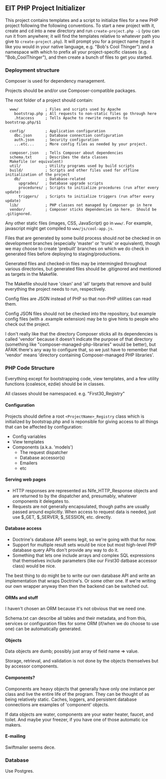 ## EIT PHP Project Initializer

This project contains templates and a script to initialize files for a
new PHP project following the following conventions.  To start a new
project with it, create and cd into a new directory and run
```create-project.php -i``` (you can run it from anywhere; it will
find the templates relative to whatever path you give to
```create-project.php```).  It will prompt you for a project name
(type it like you would in your native language, e.g. "Bob's Cool
Thinger") and a namespace with which to prefix all your
project-specific classes (e.g. "Bob_CoolThinger"), and then create a
bunch of files to get you started.

### Deployment structure

Composer is used for dependency management.

Projects should be and/or use Composer-compatible packages.

The root folder of a project should contain:

```
  www/            ; Files and scripts used by Apache
    bootstrap.php ; All requests to non-static files go through here
    .htaccess     ; Tells Apache to rewrite requests to bootstrap.php/$1

  config/         ; Application configuration
    dbc.json      ; Database connection configuration
    auth.json     ; Security configuration
    ...etc...     ; More config files as needed by your project.
  
  composer.json   ; Tells Composer about dependencies
  schema.txt      ; Describes the data classes
  Makefile (or equivalent)
  util/           ; Utility programs used by build scripts
  build/          ; Scripts and other files used for offline initialization of the project
    db/           ; Database-related
      upgrades/   ; Database upgrade scripts
      procedures/ ; Scripts to initialize procedures (run after every update)
      triggers/   ; Scripts to initialize triggers (run after every update)
  lib/            ; PHP classes not managed by Composer go in here
  vendor/         ; Composer sticks dependencies in here.  Should be .gitignored.
```

Any other static files (images, CSS, JavaScript) go in ```www/```.
For example, javascript might get compiled to ```www/js/cool-app.js```.

Files that are generated by some build process should _not_ be checked
in on development branches (especially 'master' or 'trunk' or
equivalent), though we may choose to create 'prebuilt' branches on
which we do check in generated files before deploying to
staging/productions.

Generated files and checked-in files may be intermingled throughout
various directories, but generated files should be .gitignored and
mentioned as targets in the Makefile.

The Makefile should have 'clean' and 'all' targets that
remove and build everything the project needs to run, respectively.

Config files are JSON instead of PHP so that non-PHP utilities can read them.

Config JSON files should not be checked into the repository, but
example config files (with a .example extension) may be to give
hints to people who check out the project.

I don't really like that the directory Composer sticks all its dependencies
is called 'vendor' because it doesn't indicate the purpose of that directory
(something like "composer-managed-php-libraries" would be better), but AFAIK
there's any way to configure that, so we just have to remember that 'vendor'
means 'directory containing Composer-managed PHP libraries'.

### PHP Code Structure

Everything except for bootstrapping code, view templates, and a few utility
functions (coalesce, ezdie) should be in classes.

All classes should be namespaced.  e.g. "First30_Registry"

#### Configuration

Projects should define a root ```<ProjectName>_Registry``` class which is initialized by
bootstrap.php and is reponsible for giving access to all things that can be
affected by configuration:

- Config variables
- View templates
- Components (a.k.a. 'models')
  - The request dispatcher
  - Database accessor(s)
  - Emailers
  - etc

#### Serving web pages

- HTTP responses are represented as Nife_HTTP_Response objects and are
  returned to by the dispatcher and, presumably, whatever components
  it delegates to.
- Requests are not generally encapsulated, though paths are usually
  passed around explicitly.  When access to request data is needed,
  just use $_GET, $_SERVER, $_SESSION, etc. directly.

#### Database access

- Doctrine's database API seems legit, so we're going with that for now.
- Support for multiple result sets would be nice but most high-level
  PHP database query APIs don't provide any way to do it.
- Something that lets one include arrays and complex SQL expressions that
  themselves include parameters (like our First30 datbase accessor class)
  would be nice.

The best thing to do might be to write our own database API
and write an implementation that wraps Doctrine's.  Or some other one.
If we're writing our own wrapper anyway then then the backend can be switched out.

#### ORMs and stuff

I haven't chosen an ORM because it's not obvious that we need one.

Schema.txt can describe all tables and their metadata,
and from this, services or configuration files for some ORM (if/when
we do choose to use one) can be automatically generated.

#### Objects

Data objects are dumb; possibly just array of field name => value.

Storage, retrieval, and validation is not done by the objects themselves
but by accessor components.

#### Components?

Components are heavy objects that generally have only one instance per
class and live the entire life of the program.  They can be thought of
as being relatively static.  Caches, loggers, and persistent database
connections are examples of 'component' objects.

If data objects are water, components are your water heater, faucet,
and toilet.  And maybe your freezer, if you have one of those
automatic ice makers.

#### E-mailing

Swiftmailer seems dece.

### Database

Use Postgres.
